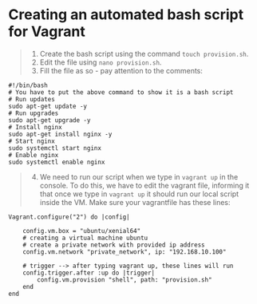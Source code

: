 # Creating an automated bash script for Vagrant

> 1. Create the bash script using the command `touch provision.sh`.
> 2. Edit the file using `nano provision.sh`.
> 3. Fill the file as so - pay attention to the comments:

    #!/bin/bash
    # You have to put the above command to show it is a bash script
    # Run updates
    sudo apt-get update -y
    # Run upgrades
    sudo apt-get upgrade -y
    # Install nginx
    sudo apt-get install nginx -y
    # Start nginx
    sudo systemctl start nginx 
    # Enable nginx
    sudo systemctl enable nginx 

> 4. We need to run our script when we type in `vagrant up` in the console. To do this, we have to edit the vagrant file, informing it that once we type in `vagrant up` it should run our local script inside the VM. Make sure your vagrantfile has these lines:

    Vagrant.configure("2") do |config|

        config.vm.box = "ubuntu/xenial64"
        # creating a virtual machine ubuntu 
        # create a private network with provided ip address
        config.vm.network "private_network", ip: "192.168.10.100"
        
        # trigger --> after typing vagrant up, these lines will run
        config.trigger.after :up do |trigger|
            config.vm.provision "shell", path: "provision.sh"
        end
    end

